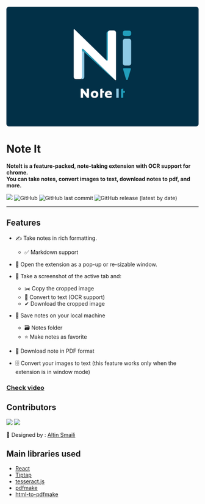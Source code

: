 ![LOGO](./src/styles/images/noteIt_cover.png 'Logo')
# Note It

**NoteIt is a feature-packed, note-taking extension with OCR support for chrome.  
You can take notes, convert images to text, download notes to pdf, and more.**

[![](https://img.shields.io/chrome-web-store/v/gkfjolpbhbinhoaehiejoglclongclld?color=%23023047&style=for-the-badge)](https://chrome.google.com/webstore/detail/noteit/gkfjolpbhbinhoaehiejoglclongclld) ![GitHub](https://img.shields.io/github/license/MuhametSmaili/note-it?color=%23023047&style=for-the-badge) ![GitHub last commit](https://img.shields.io/github/last-commit/MuhametSmaili/note-it?color=%23023047&style=for-the-badge) ![GitHub release (latest by date)](https://img.shields.io/github/v/release/MuhametSmaili/note-it?color=%23023047&style=for-the-badge)

* * *

## Features

- ✍ Take notes in rich formatting.

    - ✅ Markdown support

- 👀 Open the extension as a pop-up or re-sizable window.
- 📸 Take a screenshot of the active tab and:

    - ✂️ Copy the cropped image
    - 📜 Convert to text (OCR support)
    - ✔ Download the cropped image

- 💾 Save notes on your local machine

    - 🗃 Notes folder
    - ⭐ Make notes as favorite

- 📁 Download note in PDF format
- 🗄 Convert your images to text (this feature works only when the extension is in window mode)

### [Check video](https://www.youtube.com/watch?v=jxBAMwxbk78 "https://www.youtube.com/watch?v=jxBAMwxbk78")

  

## Contributors

[![](https://github.com/MuhametSmaili.png?size=100&fit=cover&mask=circle)](https://github.com/MuhametSmaili) [![](https://github.com/bkrmadtya.png?size=100&fit=cover&mask=circle)](https://github.com/bkrmadtya)

🎨 Designed by : [Altin Smaili](https://www.figma.com/file/h66qGHcw4DzCZMotoqioTV/Note-It?node-id=2%3A121)

  

## Main libraries used

- [React](https://reactjs.org/)
- [Tiptap](https://tiptap.dev/)
- [tesseract.js](https://tesseract.projectnaptha.com/)
- [pdfmake](https://pdfmake.org/#/)
- [html-to-pdfmake](https://github.com/Aymkdn/html-to-pdfmake)